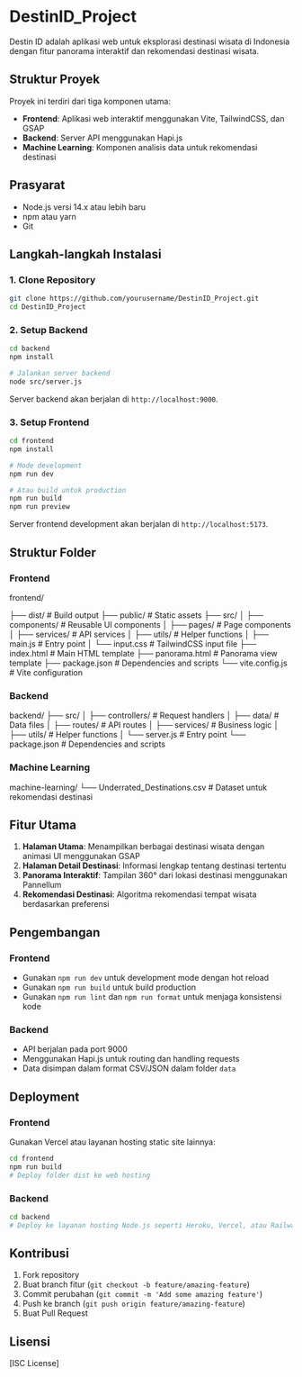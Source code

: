 # DestinID_Project

Destin ID adalah aplikasi web untuk eksplorasi destinasi wisata di Indonesia dengan fitur panorama interaktif dan rekomendasi destinasi wisata.

## Struktur Proyek

Proyek ini terdiri dari tiga komponen utama:
- **Frontend**: Aplikasi web interaktif menggunakan Vite, TailwindCSS, dan GSAP
- **Backend**: Server API menggunakan Hapi.js
- **Machine Learning**: Komponen analisis data untuk rekomendasi destinasi

## Prasyarat

- Node.js versi 14.x atau lebih baru
- npm atau yarn
- Git

## Langkah-langkah Instalasi

### 1. Clone Repository

```bash
git clone https://github.com/yourusername/DestinID_Project.git
cd DestinID_Project
```

### 2. Setup Backend

```bash
cd backend
npm install

# Jalankan server backend
node src/server.js
```

Server backend akan berjalan di `http://localhost:9000`.

### 3. Setup Frontend

```bash
cd frontend
npm install

# Mode development
npm run dev

# Atau build untuk production
npm run build
npm run preview
```

Server frontend development akan berjalan di `http://localhost:5173`.

## Struktur Folder

### Frontend

frontend/

├── dist/ # Build output
├── public/ # Static assets
├── src/
│ ├── components/ # Reusable UI components
│ ├── pages/ # Page components
│ ├── services/ # API services
│ ├── utils/ # Helper functions
│ ├── main.js # Entry point
│ └── input.css # TailwindCSS input file
├── index.html # Main HTML template
├── panorama.html # Panorama view template
├── package.json # Dependencies and scripts
└── vite.config.js # Vite configuration

### Backend

backend/
├── src/
│ ├── controllers/ # Request handlers
│ ├── data/ # Data files
│ ├── routes/ # API routes
│ ├── services/ # Business logic
│ ├── utils/ # Helper functions
│ └── server.js # Entry point
└── package.json # Dependencies and scripts

### Machine Learning

machine-learning/
└── Underrated_Destinations.csv # Dataset untuk rekomendasi destinasi


## Fitur Utama

1. **Halaman Utama**: Menampilkan berbagai destinasi wisata dengan animasi UI menggunakan GSAP
2. **Halaman Detail Destinasi**: Informasi lengkap tentang destinasi tertentu
3. **Panorama Interaktif**: Tampilan 360° dari lokasi destinasi menggunakan Pannellum
4. **Rekomendasi Destinasi**: Algoritma rekomendasi tempat wisata berdasarkan preferensi

## Pengembangan

### Frontend

- Gunakan `npm run dev` untuk development mode dengan hot reload
- Gunakan `npm run build` untuk build production
- Gunakan `npm run lint` dan `npm run format` untuk menjaga konsistensi kode

### Backend

- API berjalan pada port 9000
- Menggunakan Hapi.js untuk routing dan handling requests
- Data disimpan dalam format CSV/JSON dalam folder `data`

## Deployment

### Frontend

Gunakan Vercel atau layanan hosting static site lainnya:

```bash
cd frontend
npm run build
# Deploy folder dist ke web hosting
```

### Backend

```bash
cd backend
# Deploy ke layanan hosting Node.js seperti Heroku, Vercel, atau Railway
```

## Kontribusi

1. Fork repository
2. Buat branch fitur (`git checkout -b feature/amazing-feature`)
3. Commit perubahan (`git commit -m 'Add some amazing feature'`)
4. Push ke branch (`git push origin feature/amazing-feature`)
5. Buat Pull Request

## Lisensi

[ISC License]
